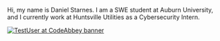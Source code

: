 Hi, my name is Daniel Starnes. I am a SWE student at Auburn University, and I currently work at Huntsville Utilities as a Cybersecurity Intern.


[![TestUser at CodeAbbey banner](https://www.codeabbey.com/index/user_banner/dstarnes261.png)](https://www.codeabbey.com/index/user_profile/dstarnes261)

